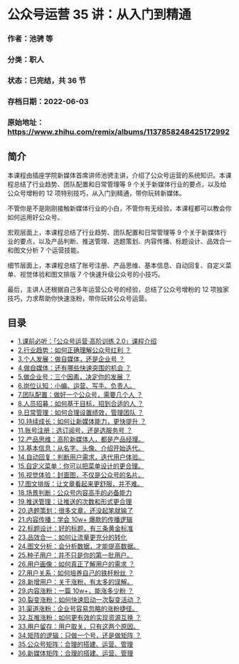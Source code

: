 # 公众号运营 35 讲：从入门到精通

### 作者：池骋 等

### 分类：职人

### 状态：已完结，共 36 节

### 存档日期：2022-06-03

### 原始地址：https://www.zhihu.com/remix/albums/1137858248425172992


## 简介
本课程由插座学院新媒体首席讲师池骋主讲，介绍了公众号运营的系统知识。本课程总结了行业趋势、团队配置和日常管理等 9 个关于新媒体行业的要点，以及给公众号增粉的 12 项特别技巧，从入门到精通，带你玩转新媒体。


不管你是不是刚刚接触新媒体行业的小白，不管你有无经验，本课程都可以教会你如何运用好公众号。 


宏观层面上，本课程总结了行业趋势、团队配置和日常管理等 9 个关于新媒体行业的要点，以及产品判断、推送管理、选题策划、内容传播、标题设计、品效合一和图文分析 7 个运营技能。


细节层面上，本课程总结了账号注册、产品思维、基本信息、自动回复、自定义菜单、视觉体验和图文排版 7 个快速升级公众号的小技巧。


最后，主讲人还根据自己多年运营公众号的经验，总结了公众号增粉的 12 项独家技巧，力求帮助你快速涨粉，带你玩转公众号运营。




## 目录
- [1.课前必听：「公众号运营·高阶训练 2.0」课程介绍](1.课前必听：「公众号运营·高阶训练%202.0」课程介绍.md)
- [2.行业趋势：如何正确理解公众号红利 ？](2.行业趋势：如何正确理解公众号红利%20？.md)
- [3.个人发展：做自媒体，还是企业号 ？](3.个人发展：做自媒体，还是企业号%20？.md)
- [4.做自媒体：还有哪些快速突围的机会 ？](4.做自媒体：还有哪些快速突围的机会%20？.md)
- [5.做企业号：三个因素，决定你的发展 ？](5.做企业号：三个因素，决定你的发展%20？.md)
- [6.岗位认知：小编、运营、写手、负责人。](6.岗位认知：小编、运营、写手、负责人。.md)
- [7.团队配置：做好一个公众号，需要几个人 ？](7.团队配置：做好一个公众号，需要几个人%20？.md)
- [8.人员招募：如何基于目标，招到合适的人 ？](8.人员招募：如何基于目标，招到合适的人%20？.md)
- [9.日常管理：如何合理设置绩效，管理团队 ？](9.日常管理：如何合理设置绩效，管理团队%20？.md)
- [10.持续成长：如何让新媒体能力，更快提升 ？](10.持续成长：如何让新媒体能力，更快提升%20？.md)
- [11.账号注册：选订阅号，还是选服务号 ？](11.账号注册：选订阅号，还是选服务号%20？.md)
- [12.产品思维：高阶新媒体人，都是产品经理。](12.产品思维：高阶新媒体人，都是产品经理。.md)
- [13.基本信息：从名字、头像、介绍开始迭代。](13.基本信息：从名字、头像、介绍开始迭代。.md)
- [14.自动回复：判断用户需求，迭代用户体验。](14.自动回复：判断用户需求，迭代用户体验。.md)
- [15.自定义菜单：你可以把菜单设计的更合理。](15.自定义菜单：你可以把菜单设计的更合理。.md)
- [16.视觉体验：封面图，不仅是公众号的名片。](16.视觉体验：封面图，不仅是公众号的名片。.md)
- [17.图文排版：让文章看起来更舒服，并不难。](17.图文排版：让文章看起来更舒服，并不难。.md)
- [18.场景判断：公众号内容高手的必备能力](18.场景判断：公众号内容高手的必备能力.md)
- [19.推送管理：让推送的次数和形式更合理](19.推送管理：让推送的次数和形式更合理.md)
- [20.选题策划：很多文章，还没起笔就输了](20.选题策划：很多文章，还没起笔就输了.md)
- [21.内容传播：学会 10w+ 爆款的传播逻辑](21.内容传播：学会%2010w+%20爆款的传播逻辑.md)
- [22.标题设计：好的标题，有三条黄金标准](22.标题设计：好的标题，有三条黄金标准.md)
- [23.品效合一：如何让流量更充分的转化](23.品效合一：如何让流量更充分的转化.md)
- [24.图文分析：会分析数据，才能提高数据。](24.图文分析：会分析数据，才能提高数据。.md)
- [25.种子用户：并不只是你的第一批用户。](25.种子用户：并不只是你的第一批用户。.md)
- [26.用户画像：如何真正了解用户的需求 ？](26.用户画像：如何真正了解用户的需求%20？.md)
- [27.用户关系：如何培养自己的铁杆粉丝 ？](27.用户关系：如何培养自己的铁杆粉丝%20？.md)
- [28.新增用户：关于涨粉，有太多的误解。](28.新增用户：关于涨粉，有太多的误解。.md)
- [29.内容涨粉：一篇 10w+，能涨多少粉 ？](29.内容涨粉：一篇%2010w+，能涨多少粉%20？.md)
- [30.裂变涨粉：如何快速启动一次裂变活动 ？](30.裂变涨粉：如何快速启动一次裂变活动%20？.md)
- [31.渠道涨粉：企业号容易忽略的涨粉捷径。](31.渠道涨粉：企业号容易忽略的涨粉捷径。.md)
- [32.互推涨粉：如何更有效的实现资源互换 ？](32.互推涨粉：如何更有效的实现资源互换%20？.md)
- [33.用户留存：用户取关，只有这两个原因。](33.用户留存：用户取关，只有这两个原因。.md)
- [34.矩阵的逻辑：只做一个号，还是做矩阵 ？](34.矩阵的逻辑：只做一个号，还是做矩阵%20？.md)
- [35.公众号矩阵：合理的搭建、运营、管理](35.公众号矩阵：合理的搭建、运营、管理.md)
- [36.新媒体矩阵：合理的搭建、运营、管理](36.新媒体矩阵：合理的搭建、运营、管理.md)
